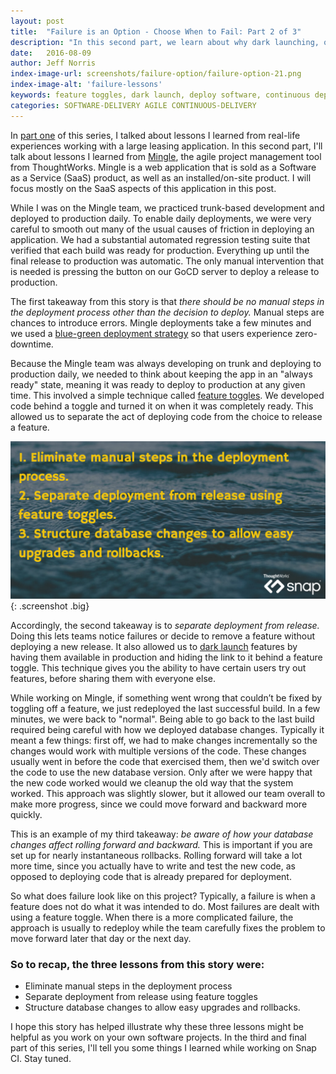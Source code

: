```yaml
---
layout: post
title:  "Failure is an Option - Choose When to Fail: Part 2 of 3"
description: "In this second part, we learn about why dark launching, or feature toggles, become important when deploying to production daily"
date:   2016-08-09
author: Jeff Norris
index-image-url: screenshots/failure-option/failure-option-21.png
index-image-alt: 'failure-lessons'
keywords: feature toggles, dark launch, deploy software, continuous deployment, software deployment, continuous delivery, devops
categories: SOFTWARE-DELIVERY AGILE CONTINUOUS-DELIVERY
---
```


In [part one](https://blog.snap-ci.com/blog/2016/08/02/failure-option-part-one/) of this series, I talked about lessons I learned from real-life experiences working with a large leasing application. In this second part, I'll talk about lessons I learned from [Mingle](https://www.thoughtworks.com/mingle/), the agile project management tool from ThoughtWorks. Mingle is a web application that is sold as a Software as a Service (SaaS) product, as well as an installed/on-site product. I will focus mostly on the SaaS aspects of this application in this post.

While I was on the Mingle team, we practiced trunk-based development and deployed to production daily. To enable daily deployments, we were very careful to smooth out many of the usual causes of friction in deploying an application. We had a substantial automated regression testing suite that verified that each build was ready for production. Everything up until the final release to production was automatic. The only manual intervention that is needed is pressing the button on our GoCD server to deploy a release to production.

The first takeaway from this story is that *there should be no manual steps in the deployment process other than the decision to deploy.* Manual steps are chances to introduce errors. Mingle deployments take a few minutes and we used a [blue-green deployment strategy](https://blog.snap-ci.com/blog/2015/07/01/blue-green-deployments/) so that users experience zero-downtime.

Because the Mingle team was always developing on trunk and deploying to production daily, we needed to think about keeping the app in an "always ready" state, meaning it was ready to deploy to production at any given time. This involved a simple technique called [feature toggles](http://martinfowler.com/articles/feature-toggles.html). We developed code behind a toggle and turned it on when it was completely ready. This allowed us to separate the act of deploying code from the choice to release a feature.

![Failure-option-feature-toggles](/assets/images/screenshots/failure-option/failure-option-21.png){: .screenshot .big}

Accordingly, the second takeaway is to *separate deployment from release.* Doing this lets teams notice failures or decide to remove a feature without deploying a new release. It also allowed us to [dark launch](https://blog.snap-ci.com/blog/2016/06/17/snap-ci-dark-launch-feature-toggles/) features by having them available in production and hiding the link to it behind a feature toggle. This technique gives you the ability to have certain users try out features, before sharing them with everyone else.

While working on Mingle, if something went wrong that couldn’t be fixed by toggling off a feature, we just redeployed the last successful build. In a few minutes, we were back to "normal". Being able to go back to the last build required being careful with how we deployed database changes. Typically it meant a few things: first off, we had to make changes incrementally so the changes would work with multiple versions of the code. These changes usually went in before the code that exercised them, then we'd switch over the code to use the new database version. Only after we were happy that the new code worked would we cleanup the old way that the system worked. This approach was slightly slower, but it allowed our team overall to make more progress, since we could move forward and backward more quickly.

This is an example of my third takeaway: *be aware of how your database changes affect rolling forward and backward.* This is important if you are set up for nearly instantaneous rollbacks. Rolling forward will take a lot more time, since you actually have to write and test the new code, as opposed to deploying code that is already prepared for deployment.

So what does failure look like on this project? Typically, a failure is when a feature does not do what it was intended to do. Most failures are dealt with using a feature toggle. When there is a more complicated failure, the approach is usually to redeploy while the team carefully fixes the problem to move forward later that day or the next day.

### So to recap, the three lessons from this story were:

* Eliminate manual steps in the deployment process
* Separate deployment from release using feature toggles
* Structure database changes to allow easy upgrades and rollbacks.


I hope this story has helped illustrate why these three lessons might be helpful as you work on your own software projects. In the third and final part of this series, I'll tell you some things I learned while working on Snap CI. Stay tuned.
